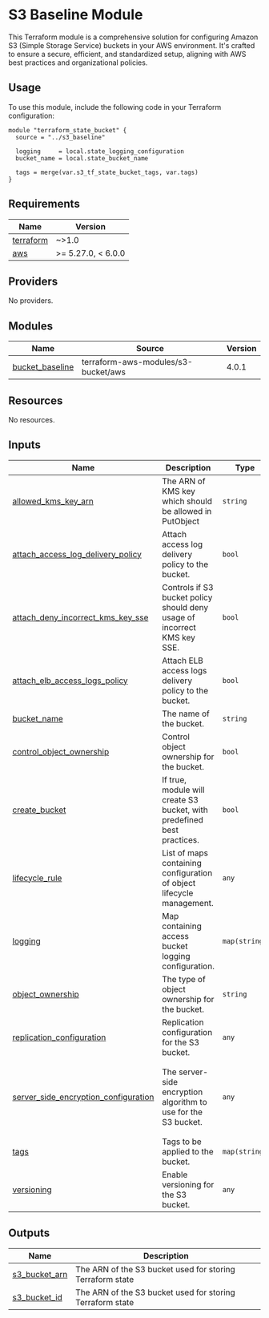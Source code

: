# S3 Baseline Module


This Terraform module is a comprehensive solution for configuring Amazon S3 (Simple Storage Service) buckets in your AWS environment. It's crafted to ensure a secure, efficient, and standardized setup, aligning with AWS best practices and organizational policies.

## Usage

To use this module, include the following code in your Terraform configuration:

```hcl
module "terraform_state_bucket" {
  source = "../s3_baseline"

  logging     = local.state_logging_configuration
  bucket_name = local.state_bucket_name

  tags = merge(var.s3_tf_state_bucket_tags, var.tags)
}
```

<!-- BEGINNING OF PRE-COMMIT-TERRAFORM DOCS HOOK -->
## Requirements

| Name | Version |
|------|---------|
| <a name="requirement_terraform"></a> [terraform](#requirement\_terraform) | ~>1.0 |
| <a name="requirement_aws"></a> [aws](#requirement\_aws) | >= 5.27.0, < 6.0.0 |

## Providers

No providers.

## Modules

| Name | Source | Version |
|------|--------|---------|
| <a name="module_bucket_baseline"></a> [bucket\_baseline](#module\_bucket\_baseline) | terraform-aws-modules/s3-bucket/aws | 4.0.1 |

## Resources

No resources.

## Inputs

| Name | Description | Type | Default | Required |
|------|-------------|------|---------|:--------:|
| <a name="input_allowed_kms_key_arn"></a> [allowed\_kms\_key\_arn](#input\_allowed\_kms\_key\_arn) | The ARN of KMS key which should be allowed in PutObject | `string` | `null` | no |
| <a name="input_attach_access_log_delivery_policy"></a> [attach\_access\_log\_delivery\_policy](#input\_attach\_access\_log\_delivery\_policy) | Attach access log delivery policy to the bucket. | `bool` | `false` | no |
| <a name="input_attach_deny_incorrect_kms_key_sse"></a> [attach\_deny\_incorrect\_kms\_key\_sse](#input\_attach\_deny\_incorrect\_kms\_key\_sse) | Controls if S3 bucket policy should deny usage of incorrect KMS key SSE. | `bool` | `false` | no |
| <a name="input_attach_elb_access_logs_policy"></a> [attach\_elb\_access\_logs\_policy](#input\_attach\_elb\_access\_logs\_policy) | Attach ELB access logs delivery policy to the bucket. | `bool` | `true` | no |
| <a name="input_bucket_name"></a> [bucket\_name](#input\_bucket\_name) | The name of the bucket. | `string` | n/a | yes |
| <a name="input_control_object_ownership"></a> [control\_object\_ownership](#input\_control\_object\_ownership) | Control object ownership for the bucket. | `bool` | `true` | no |
| <a name="input_create_bucket"></a> [create\_bucket](#input\_create\_bucket) | If true, module will create S3 bucket, with predefined best practices. | `bool` | `true` | no |
| <a name="input_lifecycle_rule"></a> [lifecycle\_rule](#input\_lifecycle\_rule) | List of maps containing configuration of object lifecycle management. | `any` | `[]` | no |
| <a name="input_logging"></a> [logging](#input\_logging) | Map containing access bucket logging configuration. | `map(string)` | n/a | yes |
| <a name="input_object_ownership"></a> [object\_ownership](#input\_object\_ownership) | The type of object ownership for the bucket. | `string` | `"BucketOwnerEnforced"` | no |
| <a name="input_replication_configuration"></a> [replication\_configuration](#input\_replication\_configuration) | Replication configuration for the S3 bucket. | `any` | `{}` | no |
| <a name="input_server_side_encryption_configuration"></a> [server\_side\_encryption\_configuration](#input\_server\_side\_encryption\_configuration) | The server-side encryption algorithm to use for the S3 bucket. | `any` | <pre>{<br>  "rule": {<br>    "apply_server_side_encryption_by_default": {<br>      "sse_algorithm": "AES256"<br>    }<br>  }<br>}</pre> | no |
| <a name="input_tags"></a> [tags](#input\_tags) | Tags to be applied to the bucket. | `map(string)` | `{}` | no |
| <a name="input_versioning"></a> [versioning](#input\_versioning) | Enable versioning for the S3 bucket. | `any` | <pre>{<br>  "enabled": true<br>}</pre> | no |

## Outputs

| Name | Description |
|------|-------------|
| <a name="output_s3_bucket_arn"></a> [s3\_bucket\_arn](#output\_s3\_bucket\_arn) | The ARN of the S3 bucket used for storing Terraform state |
| <a name="output_s3_bucket_id"></a> [s3\_bucket\_id](#output\_s3\_bucket\_id) | The ARN of the S3 bucket used for storing Terraform state |
<!-- END OF PRE-COMMIT-TERRAFORM DOCS HOOK -->
